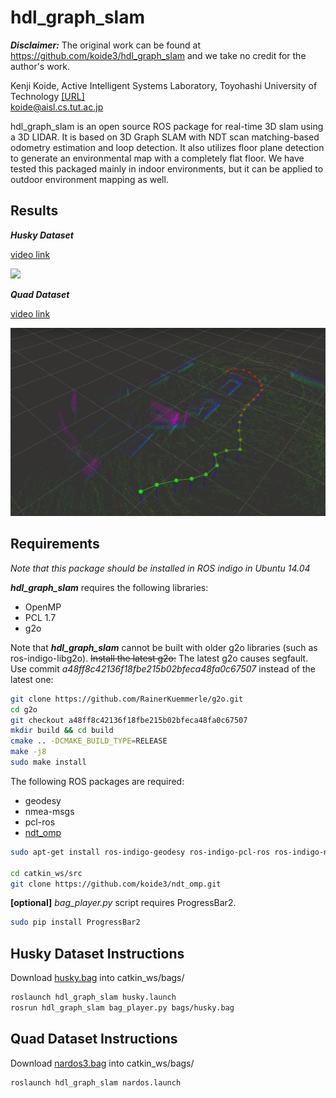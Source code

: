 # hdl_graph_slam

***Disclaimer:*** The original work can be found at https://github.com/koide3/hdl_graph_slam and we take no credit for the author's work.

Kenji Koide, Active Intelligent Systems Laboratory, Toyohashi University of Technology <a href="http://www.aisl.cs.tut.ac.jp">[URL]</a> <br>
koide@aisl.cs.tut.ac.jp

hdl_graph_slam is an open source ROS package for real-time 3D slam using a 3D LIDAR. It is based on 3D Graph SLAM with NDT scan matching-based odometry estimation and loop detection. It also utilizes floor plane detection to generate an environmental map with a completely flat floor. We have tested this packaged mainly in indoor environments, but it can be applied to outdoor environment mapping as well.

## Results
***Husky Dataset***

<a href="https://drive.google.com/file/d/1Snvz9VU2-CtfGEVY1_JzVO7b-XaeRaFL/view?usp=sharing">video link</a>

<img src="imgs/husky.png" width="712pix" />

***Quad Dataset***

<a href="https://drive.google.com/file/d/1dji3F1K1WyiPXrWMNWNLNFjQwYLJgAue/view?usp=sharing">video link</a>

<img src="imgs/quad.png" width="712pix" />

## Requirements
*Note that this package should be installed in ROS indigo in Ubuntu 14.04*

***hdl_graph_slam*** requires the following libraries:
- OpenMP
- PCL 1.7
- g2o

Note that ***hdl_graph_slam*** cannot be built with older g2o libraries (such as ros-indigo-libg2o). ~~Install the latest g2o:~~
The latest g2o causes segfault. Use commit *a48ff8c42136f18fbe215b02bfeca48fa0c67507* instead of the latest one:

```bash
git clone https://github.com/RainerKuemmerle/g2o.git
cd g2o
git checkout a48ff8c42136f18fbe215b02bfeca48fa0c67507
mkdir build && cd build
cmake .. -DCMAKE_BUILD_TYPE=RELEASE
make -j8
sudo make install
```

The following ROS packages are required:
- geodesy
- nmea-msgs
- pcl-ros
- <a href="https://github.com/koide3/ndt_omp">ndt_omp</a>
```bash
sudo apt-get install ros-indigo-geodesy ros-indigo-pcl-ros ros-indigo-nmea-msgs

cd catkin_ws/src
git clone https://github.com/koide3/ndt_omp.git
```

**[optional]** *bag_player.py* script requires ProgressBar2.
```bash
sudo pip install ProgressBar2
```

## Husky Dataset Instructions
Download [husky.bag](https://drive.google.com/file/d/1QqVY7z-3ojrfrI3Q6LTY4Ui_0nkOpEqO/view?usp=sharing) into catkin_ws/bags/

```bash
roslaunch hdl_graph_slam husky.launch
rosrun hdl_graph_slam bag_player.py bags/husky.bag
```

## Quad Dataset Instructions
Download [nardos3.bag](https://drive.google.com/file/d/1jjilcRgPEUWECLCSd0r0EZuduAeX_RGM/view?usp=sharing) into catkin_ws/bags/

```bash
roslaunch hdl_graph_slam nardos.launch
```

